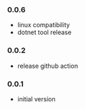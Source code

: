 ### 0.0.6
* linux compatibility
* dotnet tool release

### 0.0.2
* release github action

### 0.0.1
* initial version